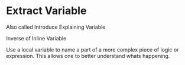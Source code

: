 # Extract Variable
Also called Introduce Explaining Variable

Inverse of Inline Variable

Use a local variable to name a part of a more complex
piece of logic or expression. This allows one to better
understand whats happening.